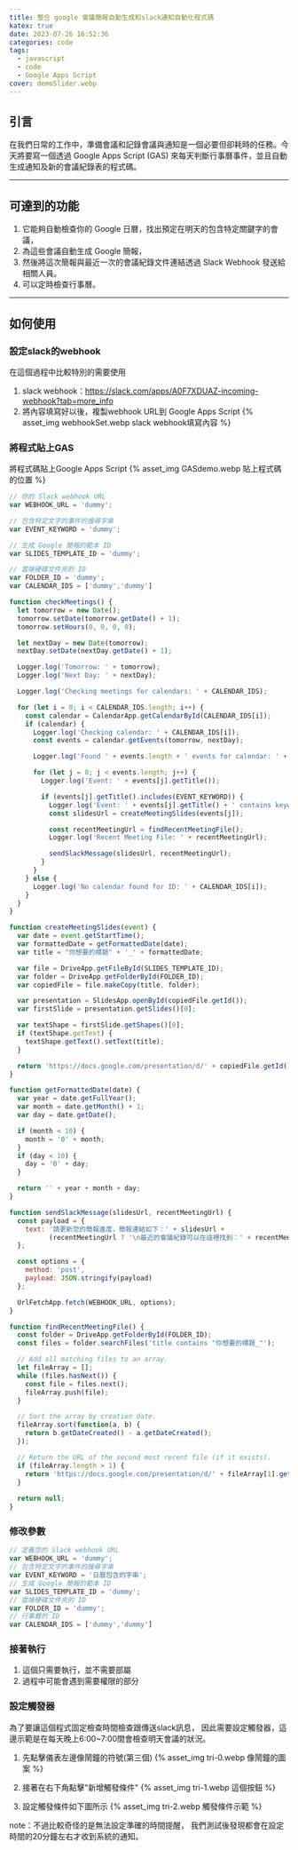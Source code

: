 ```yaml
---
title: 整合 google 會議簡報自動生成和slack通知自動化程式碼
katex: true
date: 2023-07-26 16:52:36
categories: code
tags:
  - javascript
  - code
  - Google Apps Script
cover: demoSlider.webp
---
```

## 引言
在我們日常的工作中，準備會議和記錄會議與通知是一個必要但卻耗時的任務。今天將要寫一個透過 Google Apps Script (GAS) 來每天判斷行事曆事件，並且自動生成通知及新的會議紀錄表的程式碼。

---
## 可達到的功能
1. 它能夠自動檢查你的 Google 日曆，找出預定在明天的包含特定關鍵字的會議，
2. 為這些會議自動生成 Google 簡報，
3. 然後將這次簡報與最近一次的會議紀錄文件連結透過  Slack Webhook 發送給相關人員。
4. 可以定時檢查行事曆。

---

## 如何使用

### 設定slack的webhook
在這個過程中比較特別的需要使用
1. slack webhook：https://slack.com/apps/A0F7XDUAZ-incoming-webhook?tab=more_info
2. 將內容填寫好以後，複製webhook URL到 Google Apps Script 
{% asset_img  webhookSet.webp slack webhook填寫內容 %}

### 將程式貼上GAS
將程式碼貼上Google Apps Script
{% asset_img GASdemo.webp 貼上程式碼的位置 %}

```javascript
// 你的 Slack webhook URL
var WEBHOOK_URL = 'dummy';

// 包含特定文字的事件的搜尋字串
var EVENT_KEYWORD = 'dummy';

// 生成 Google 簡報的範本 ID
var SLIDES_TEMPLATE_ID = 'dummy';

// 雲端硬碟文件夾的 ID
var FOLDER_ID = 'dummy';
var CALENDAR_IDS = ['dummy','dummy']

function checkMeetings() {
  let tomorrow = new Date();
  tomorrow.setDate(tomorrow.getDate() + 1);
  tomorrow.setHours(0, 0, 0, 0);

  let nextDay = new Date(tomorrow);
  nextDay.setDate(nextDay.getDate() + 1);

  Logger.log('Tomorrow: ' + tomorrow);
  Logger.log('Next Day: ' + nextDay);

  Logger.log('Checking meetings for calendars: ' + CALENDAR_IDS);

  for (let i = 0; i < CALENDAR_IDS.length; i++) {
    const calendar = CalendarApp.getCalendarById(CALENDAR_IDS[i]);
    if (calendar) {
      Logger.log('Checking calendar: ' + CALENDAR_IDS[i]);
      const events = calendar.getEvents(tomorrow, nextDay);

      Logger.log('Found ' + events.length + ' events for calendar: ' + CALENDAR_IDS[i]);

      for (let j = 0; j < events.length; j++) {
        Logger.log('Event: ' + events[j].getTitle());

        if (events[j].getTitle().includes(EVENT_KEYWORD)) {
          Logger.log('Event: ' + events[j].getTitle() + ' contains keyword: ' + EVENT_KEYWORD);
          const slidesUrl = createMeetingSlides(events[j]);

          const recentMeetingUrl = findRecentMeetingFile();
          Logger.log('Recent Meeting File: ' + recentMeetingUrl);

          sendSlackMessage(slidesUrl, recentMeetingUrl);
        }
      }
    } else {
      Logger.log('No calendar found for ID: ' + CALENDAR_IDS[i]);
    }
  }
}

function createMeetingSlides(event) {
  var date = event.getStartTime();
  var formattedDate = getFormattedDate(date);
  var title = "你想要的標題" + '_' + formattedDate;

  var file = DriveApp.getFileById(SLIDES_TEMPLATE_ID);
  var folder = DriveApp.getFolderById(FOLDER_ID);
  var copiedFile = file.makeCopy(title, folder);

  var presentation = SlidesApp.openById(copiedFile.getId());
  var firstSlide = presentation.getSlides()[0];

  var textShape = firstSlide.getShapes()[0];
  if (textShape.getText) {
    textShape.getText().setText(title);
  }

  return 'https://docs.google.com/presentation/d/' + copiedFile.getId() + '/edit';
}

function getFormattedDate(date) {
  var year = date.getFullYear();
  var month = date.getMonth() + 1; 
  var day = date.getDate();

  if (month < 10) {
    month = '0' + month;
  }
  if (day < 10) {
    day = '0' + day;
  }

  return '' + year + month + day;
}

function sendSlackMessage(slidesUrl, recentMeetingUrl) {
  const payload = {
    text: '請更新您的簡報進度，簡報連結如下：' + slidesUrl +
          (recentMeetingUrl ? '\n最近的會議紀錄可以在這裡找到：' + recentMeetingUrl : '')
  };

  const options = {
    method: 'post',
    payload: JSON.stringify(payload)
  };

  UrlFetchApp.fetch(WEBHOOK_URL, options);
}

function findRecentMeetingFile() {
  const folder = DriveApp.getFolderById(FOLDER_ID);
  const files = folder.searchFiles('title contains "你想要的標題_"');

  // Add all matching files to an array.
  let fileArray = [];
  while (files.hasNext()) {
    const file = files.next();
    fileArray.push(file);
  }

  // Sort the array by creation date.
  fileArray.sort(function(a, b) {
    return b.getDateCreated() - a.getDateCreated();
  });

  // Return the URL of the second most recent file (if it exists).
  if (fileArray.length > 1) {
    return 'https://docs.google.com/presentation/d/' + fileArray[1].getId() + '/edit';
  }
  
  return null;
}
```

### 修改參數
```javascript
// 定義您的 Slack webhook URL
var WEBHOOK_URL = 'dummy';
// 包含特定文字的事件的搜尋字串
var EVENT_KEYWORD = '日曆包含的字串';
// 生成 Google 簡報的範本 ID
var SLIDES_TEMPLATE_ID = 'dummy';
// 雲端硬碟文件夾的 ID
var FOLDER_ID = 'dummy';
// 行事曆的 ID
var CALENDAR_IDS = ['dummy','dummy']
```

### 接著執行
1. 這個只需要執行，並不需要部屬
2. 過程中可能會遇到需要權限的部分

### 設定觸發器
為了要讓這個程式固定檢查時間檢查跟傳送slack訊息，
因此需要設定觸發器，這邊示範是在每天晚上6:00~7:00間會檢查明天會議的狀況。

1. 先點擊儀表左邊像鬧鐘的符號(第三個)
{% asset_img tri-0.webp 像鬧鐘的圖案 %}

2. 接著在右下角點擊"新增觸發條件"
{% asset_img tri-1.webp 這個按鈕 %}

3. 設定觸發條件如下圖所示
{% asset_img tri-2.webp 觸發條件示範 %}

note：不過比較奇怪的是無法設定準確的時間提醒，
我們測試後發現都會在設定時間的20分鐘左右才收到系統的通知。